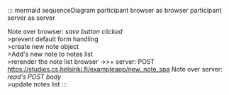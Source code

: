 ::: mermaid
sequenceDiagram
  participant browser as browser
  participant server as server

  Note over browser: *save button clicked* <br/> >prevent default form handling <br/> >create new note object <br/> >Add's new note to notes list <br/> >rerender the note list
  browser ->>+ server: POST https://studies.cs.helsinki.fi/exampleapp/new_note_spa
  Note over server: *read's POST body* <br/> >update notes list
:::